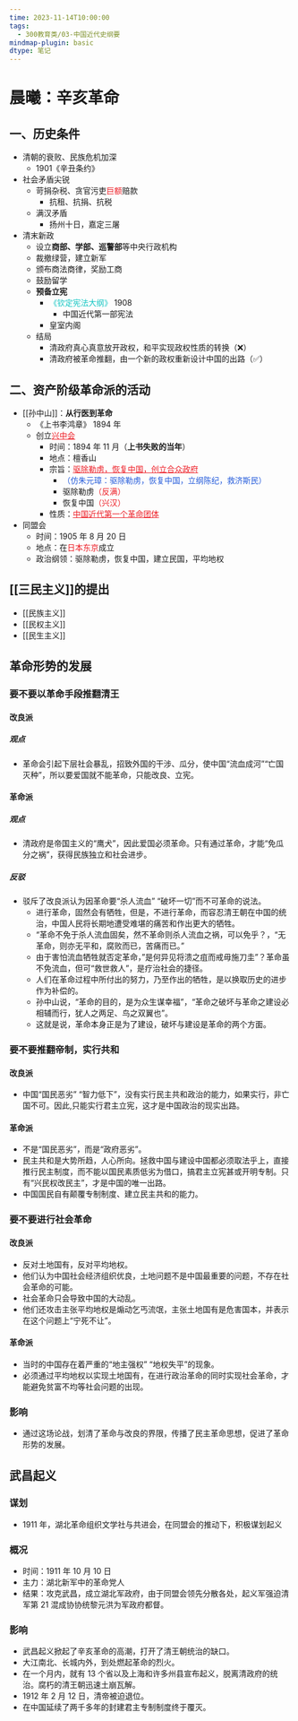 ```yaml
---
time: 2023-11-14T10:00:00
tags:
  - 300教育类/03-中国近代史纲要
mindmap-plugin: basic
dtype: 笔记
---
```


# 晨曦：辛亥革命

## 一、历史条件
- 清朝的衰败、民族危机加深
    - 1901《辛丑条约》
- 社会矛盾尖锐
    - 苛捐杂税、贪官污吏<font color=#ed1c24>巨额</font>赔款
        - 抗租、抗捐、抗税
    - 满汉矛盾
        - 扬州十日，嘉定三屠
- 清末新政
    - 设立**商部、学部、巡警部**等中央行政机构
    - 裁撤绿营，建立新军
    - 颁布商法商律，奖励工商
    - 鼓励留学
    - **预备立宪**
        - <font color=#13C6C3>《钦定宪法大纲》</font> 1908
            - 中国近代第一部宪法
        - 皇室内阁
    - 结局
        - 清政府真心真意放开政权，和平实现政权性质的转换（❌）
        - 清政府被革命推翻，由一个新的政权重新设计中国的出路（✅）

## 二、资产阶级革命派的活动
- [[孙中山]]：**从行医到革命**
	- 《上书李鸿章》 1894 年
	- 创立<font color=#ed1c24><u>兴中会</u></font>
		- 时间：1894 年 11 月（**上书失败的当年**）
		- 地点：檀香山
		- 宗旨：<font color=#ed1c24><u>驱除勒虏，恢复中国，创立合众政府</u></font>
			- <font color="#245bdb">（仿朱元璋：驱除勒虏，恢复中国，立纲陈纪，救济斯民）</font>
			- 驱除勒虏<font color=#ed1c24>（反满）</font>
			- 恢复中国<font color=#ed1c24>（兴汉）</font>
		- 性质：<font color=#ed1c24><u>中国近代第一个革命团体</u></font>
- 同盟会
	- 时间：1905 年 8 月 20 日
	- 地点：在<font color=#ed1c24>日本东京</font>成立
	- 政治纲领：驱除勒虏，恢复中国，建立民国，平均地权
## [[三民主义]]的提出
- [[民族主义]]
- [[民权主义]]
- [[民生主义]]

## 革命形势的发展
### 要不要以革命手段推翻清王
#### 改良派
##### 观点
- 革命会引起下层社会暴乱，招致外国的干涉、瓜分，使中国“流血成河”“亡国灭种”，所以要爱国就不能革命，只能改良、立宪。
#### 革命派
##### 观点
- 清政府是帝国主义的“鹰犬”，因此爱国必须革命。只有通过革命，才能“免瓜分之祸”，获得民族独立和社会进步。
##### 反驳
- 驳斥了改良派认为因革命要“杀人流血” “破坏一切”而不可革命的说法。
	- 进行革命，固然会有牺牲，但是，不进行革命，而容忍清王朝在中国的统治，中国人民将长期地遭受难堪的痛苦和作出更大的牺牲。
	- “革命不免于杀人流血固矣，然不革命则杀人流血之祸，可以免乎？，“无革命，则亦无平和，腐败而已，苦痛而已。”
	- 由于害怕流血牺牲就否定革命，”是何异见将溃之疽而戒毋施刀圭”？革命虽不免流血，但可“救世救人”，是疗治社会的捷径。
	- 人们在革命过程中所付出的努力，乃至作出的牺牲，是以换取历史的进步作为补偿的。
	- 孙中山说，“革命的目的，是为众生谋幸福”，“革命之破坏与革命之建设必相辅而行，犹人之两足、鸟之双翼也”。
	- 这就是说，革命本身正是为了建设，破坏与建设是革命的两个方面。
### 要不要推翻帝制，实行共和
#### 改良派
- 中国“国民恶劣” “智力低下”，没有实行民主共和政治的能力，如果实行，非亡国不可。因此,只能实行君主立宪，这才是中国政治的现实出路。
#### 革命派
- 不是“国民恶劣”，而是“政府恶劣”。
- 民主共和是大势所趋，人心所向。拯救中国与建设中国都必须取法乎上，直接推行民主制度，而不能以国民素质低劣为借口，搞君主立宪甚或开明专制。只有“兴民权改民主”，才是中国的唯一出路。
- 中国国民自有颠覆专制制度、建立民主共和的能力。
### 要不要进行社会革命
#### 改良派
- 反对土地国有，反对平均地权。
- 他们认为中国社会经济组织优良，土地问题不是中国最重要的问题，不存在社会革命的可能。
- 社会革命只会导致中国的大动乱。
- 他们还攻击主张平均地权是煽动乞丐流氓，主张土地国有是危害国本，并表示在这个问题上“宁死不让”。
#### 革命派
- 当时的中国存在着严重的“地主强权” “地权失平”的现象。
- 必须通过平均地权以实现土地国有，在进行政治革命的同时实现社会革命，才能避免贫富不均等社会问题的出现。
### 影响
- 通过这场论战，划清了革命与改良的界限，传播了民主革命思想，促进了革命形势的发展。
## 武昌起义
### 谋划
- 1911 年，湖北革命组织文学社与共进会，在同盟会的推动下，积极谋划起义
### 概况
- 时间：1911 年 10 月 10 日
- 主力：湖北新军中的革命党人
- 结果：攻克武昌，成立湖北军政府，由于同盟会领先分散各处，起义军强迫清军第 21 混成协协统黎元洪为军政府都督。
### 影响
- 武昌起义掀起了辛亥革命的高潮，打开了清王朝统治的缺口。
- 大江南北、长城内外，到处燃起革命的烈火。
- 在一个月内，就有 13 个省以及上海和许多州县宣布起义，脱离清政府的统治。腐朽的清王朝迅速土崩瓦解。
- 1912 年 2 月 12 日，清帝被迫退位。
- 在中国延续了两千多年的封建君主专制制度终于覆灭。